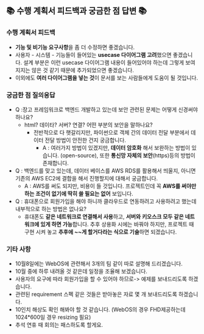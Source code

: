 ## 📚 수행 계획서 피드백과 궁금한 점 답변 📚

### **수행 계획서 피드백**

- **기능 및 비기능 요구사항**을 좀 더 수정하면 좋겠습니다.
- 사용자 - 시스템 - 기능들이 들어있는 **usecase 다이어그램 고려**했으면 좋겠습니다.
  설계 부분은 이런 usecase 다이어그램 내용이 들어있어야 하는데 그렇게 보여지지는 않은 것 같기 때문에 추가되었으면 좋겠습니다.
- 이외에도 **여러 다이어그램을 넣는 것**이 문서를 보는 사람들에게 도움이 될 것입니다.

### **궁금한 점 질의응답**

- Q :장고 프레임워크로 백엔드 개발하고 있는데 보안 관련된 문제는 어떻게 신경써야 하나요?
  - html? 데이타? 서버? 연결? 어떤 부분의 보안을 말하나요?
    - 전반적으로 다 햇갈리지만, 파이썬으로 객체 간의 데이터 전달 부분에서 데이터 전달 방법이 안전한 건지 궁금합니다.
      - A : 여러가지 방법이 있겠지만, **데이터 암호화** 해서 보완하는 방법이 있습니다. (open-source), 또한 **통신망 자체의 보안**(https)등의 방법이 존재합니다.
- Q : 백엔드를 맞고 있는데, 데이터 베이스를 AWS RDS를 활용해서 띄울지, 아니면 기존의 AWS EC2에 결합을 해서 진행할지에 대해서 궁금합니다.
  - A : AWS를 써도 되지만, 비용이 들 것입니다. 프로젝트인데 꼭 **AWS를 써야만 하는 조건이 없기에 딱히 쓸 필요는 없어** 보입니다.
- Q : 휴대폰으로 회원가입을 해야 하니까 클라우드로 연동하려고 사용하려고 했는데 내부적으로 하는 방법은 없나요?
  - 휴대폰도 **같은 네트워크로 연결해서 사용**하고, **서버와 키오스크 모두 같은 네트워크에 있게 하면 가능**합니다.
    추후 상용화 시에는 바꿔야 하지만, 프로젝트 때 구현 시켜 놓고 **추후에 ~~게 할거다라는 식으로 기술**하면 되겠습니다.

### **기타 사항**

- 10월8일에는 WebOS에 관련해서 3개의 팀 같이 따로 설명해 드리겠습니다.
- 10월 중에 하루 내려올 것 같은데 일정을 조율해 보겠습니다.
- 사용자의 요구에 따라 회원가입을 할 수 있어야 하므로-> 예제를 보내드리도록 하겠습니다.
- 관련된 requirement 스펙 같은 것들은 받아놓은 자료 몇 개 보내드리도록 하겠습니다.
- 10인치 해상도 확인 해봐야 할 것 같습니다. (WebOS의 경우 FHD제공하는데 1024\*600일 경우 resizing 필요)
- 추석 연휴 때 회의는 패스하도록 할게요.
